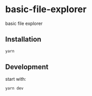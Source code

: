 # basic-file-explorer
basic file explorer

## Installation
```bash 
yarn
```

## Development
start with:
```bash
yarn dev
```